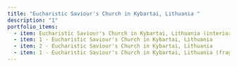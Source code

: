 ```yaml
---
title: "Eucharistic Saviour's Church in Kybartai, Lithuania "
description: "1"
portfolio_items:
  - item: Eucharistic Saviour's Church in Kybartai, Lithuania (interior)
  - item: 1 - Eucharistic Saviour's Church in Kybartai, Lithuania
  - item: 2 - Eucharistic Saviour's Church in Kybartai, Lithuania
  - item: 1 - Eucharistic Saviour's Church in Kybartai, Lithuania (fragment)
---
```

